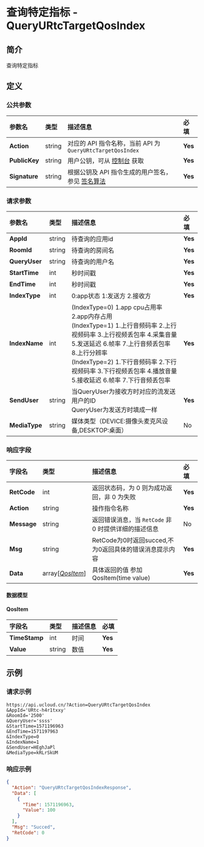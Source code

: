 # 查询特定指标 - QueryURtcTargetQosIndex

## 简介

查询特定指标









## 定义

### 公共参数

| 参数名 | 类型 | 描述信息 | 必填 |
|:---|:---|:---|:---|
| **Action**     | string  | 对应的 API 指令名称，当前 API 为 `QueryURtcTargetQosIndex`                        | **Yes** |
| **PublicKey**  | string  | 用户公钥，可从 [控制台](https://console.ucloud.cn/uapi/apikey) 获取                                             | **Yes** |
| **Signature**  | string  | 根据公钥及 API 指令生成的用户签名，参见 [签名算法](api/summary/signature.md)  | **Yes** |

### 请求参数

| 参数名 | 类型 | 描述信息 | 必填 |
|:---|:---|:---|:---|
| **AppId** | string | 待查询的应用id |**Yes**|
| **RoomId** | string | 待查询的房间名 |**Yes**|
| **QueryUser** | string | 待查询的用户名 |**Yes**|
| **StartTime** | int | 秒时间戳 |**Yes**|
| **EndTime** | int | 秒时间戳<br /> |**Yes**|
| **IndexType** | int | 0:app状态 1:发送方 2.接收方 |**Yes**|
| **IndexName** | int | (IndexType=0) 1.app cpu占用率 2.app内存占用 <br />(IndexType=1) 1.上行音频码率 2.上行视频码率  3.上行视频丢包率 4.采集音量 5.发送延迟 6.帧率 7.上行音频丢包率 8.上行分辨率<br />(IndexType=2) 1.下行音频码率 2.下行视频码率  3.下行视频丢包率 4.播放音量 5.接收延迟 6.帧率 7.下行音频丢包率 |**Yes**|
| **SendUser** | string | 当QueryUser为接收方时对应的流发送用户的ID<br />QueryUser为发送方时填成一样 |**Yes**|
| **MediaType** | string | 媒体类型（DEVICE:摄像头麦克风设备,DESKTOP:桌面） |No|

### 响应字段

| 字段名 | 类型 | 描述信息 | 必填 |
|:---|:---|:---|:---|
| **RetCode** | int | 返回状态码，为 0 则为成功返回，非 0 为失败 |**Yes**|
| **Action** | string | 操作指令名称 |**Yes**|
| **Message** | string | 返回错误消息，当 `RetCode` 非 0 时提供详细的描述信息 |No|
| **Msg** | string | RetCode为0时返回succed,不为0返回具体的错误消息提示内容 |**Yes**|
| **Data** | array[[*QosItem*](#QosItem)] | 具体返回的值 参加QosItem(time value) |**Yes**|

#### 数据模型


#### QosItem

| 字段名 | 类型 | 描述信息 | 必填 |
|:---|:---|:---|:---|
| **TimeStamp** | int | 时间 |**Yes**|
| **Value** | string | 数值 |**Yes**|

## 示例

### 请求示例
    
```
https://api.ucloud.cn/?Action=QueryURtcTargetQosIndex
&AppId='URtc-h4r1txxy'
&RoomId='2500'
&QueryUser='ssss'
&StartTime=1571196963
&EndTime=1571197963
&IndexType=0
&IndexName=1
&SendUser=HEghJaPl
&MediaType=kRLrSkUM
```

### 响应示例
    
```json
{
  "Action": "QueryURtcTargetQosIndexResponse",
  "Data": [
    {
      "Time": 1571196963,
      "Value": 100
    }
  ],
  "Msg": "Succed",
  "RetCode": 0
}
```





